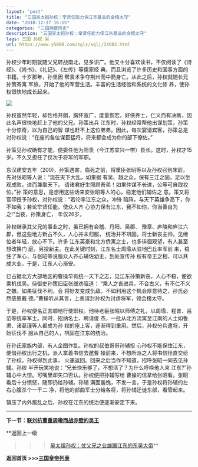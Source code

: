 ```yaml
---
layout: "post"
title: "三国吴太祖孙权：举贤任能力保江东基业的会稽太守"
date: "2018-12-17 16:15"
categories: "三国两晋历史"
description: "三国吴太祖孙权：举贤任能力保江东基业的会稽太守"
tags: 三国 孙权 吴
url: https://www.y5000.com/zgls/sglj/24602.html
---
```






孙权少年时期就随父兄转战南北，见多识广。他又十分喜欢读书，不仅阅读了《诗经》、《尚书》、《礼记》、《左传》等儒家经
典，而且浏览了许多历史和国事方面的书籍。十岁那年，孙坚因 帮袁术争夺荆州而中箭身亡。从此之后，孙权就随长兄孙策寄寓
军旅，开始了他的军营生活。丰富的生活经验和系统的文化修 养，使孙权很快地成长起来。

![](https://img.y5000.com/uploads/allimg/170803/12-1FP3092254539.jpg)

孙权虽然年轻，却性格开朗，胸怀宽广，度量恢宏，好侠养士，仁义而有决断，因此名声很快地赶上了他的父兄。孙策出兵
江东时，孙权经常帮他出谋划策，孙策十分惊奇，以为自己的智
谋也赶不上这位弟弟。因此，每次宴请宾客，孙策总是对孙权说：“在座的各位谋臣猛将，将来都会成为你的部下僚佐。”

孙策见孙权确有才能，便委任他为阳羡（今江苏宜兴一带）县长。这时，孙权才15岁。不久又担任了仅次于将军的军职。

东汉建安五年（200)，孙策遇害，临死之前，将重臣张昭等以及孙权召到床前，先对张昭等人说：“现在天下大乱，如果据
有吴、越之众，保有三江之固，足以坐观成败，进而兼取天下。 请诸君好生照顾吾弟！如果仲谋不长进，公等可自取权位。”孙
策的意思，是想用这些话来安张昭等人的心，稳定他们辅佐之 意。策又将官印授予孙权，对孙权说：“若论率江东之众，冲锋
陷阵，与天下英雄争高下，你不如我；若论举贤任能，使众人齐 心协力保有江东，我不如你，你当善自为之!”当夜，孙策身亡， 年仅26岁。

孙权继承其父兄的事业之时，虽已拥有会稽、丹阳、吴郡、 豫章、庐陵和庐江六郡，但这些地方新占不久，人心并未归服，
统治并不巩固。将士新丧主帅，见继位者年轻，放心不下。许多 江东英豪和北方侨寓之士，也多徘徊观望，有人甚至想改换门
庭，另投新主。在此关键时刻，江东名士周瑜从驻地巴丘率军前 来，稳住了军心，与张昭等说服众人齐心辅佐幼主，到处宣传孙
权有帝王之相，可以共成大业。于是，江东人心渐安。

已占据北方大部地区的曹操早有统一天下之志，见江东孙策新丧，人心不稳，便欲乘机伐吴。侍御史孙策旧臣张绂劝阻道：
“乘人之丧进兵，不合古义，有不仁不义之嫌。如果征伐不利，会 将好友变成仇敌。不如利用这个机会厚意待之，孙氏必然感恩戴
德。”曹操听从其言，上表请封孙权为讨虏将军，领会稽太守。

于是，孙权便名正言顺地行使职权。他待老臣张昭以师傅之礼，以周瑜、程普、吕范等统率军士。同时，招纳名士、聘请俊
杰，一批从北方流寓至江南的人士如鲁肃、诸葛瑾等人都成为孙 权的座上客，逐渐得到重用。然后，孙权分兵遣将，开始征伐不 服从自己的人，巩固在江东的统治。

在孙氏家族内部，有人企图作乱。孙权的叔伯哥哥孙辅担 心孙权不能保住江东，便借孙权出行之机，派人拿着书信去邀曹
操前来，不想所派之人将书信径直交给了孙权。孙权得到此事， 火速返回。回来之后当作不知道，招呼张昭一同去见孙辅。孙权
半开玩笑地说：“兄长快乐够了，不想活了？为什么呼唤他人来 江东?”孙辅心中大惊。可嘴里却矢口否认。孙权便把孙辅写给
曹操的信拿给张昭看。张昭看后十分愤怒，随即扔给孙辅。孙辅 满面羞愧，不发一言，于是孙权将孙辅的左右心腹杀个一干二
净，将他的部曲军士分给各将，将孙辅迁徙东部，看管起来。

镇压了内外叛乱之后，孙权在江东的统治便逐渐安定下来。

* * *

**下一节：[联刘抗曹重周瑜而战赤壁的吴王 ](https://www.y5000.com/zgls/sglj/24604.html)**

**返回上一级
>>>[吴太祖孙权：仗父兄之业雄踞江东的东吴大帝](https://www.y5000.com/zgls/sglj/24607.html)**

**返回首页 >>>[三国皇帝列表](https://www.y5000.com/zgls/sglj/24636.html)**

